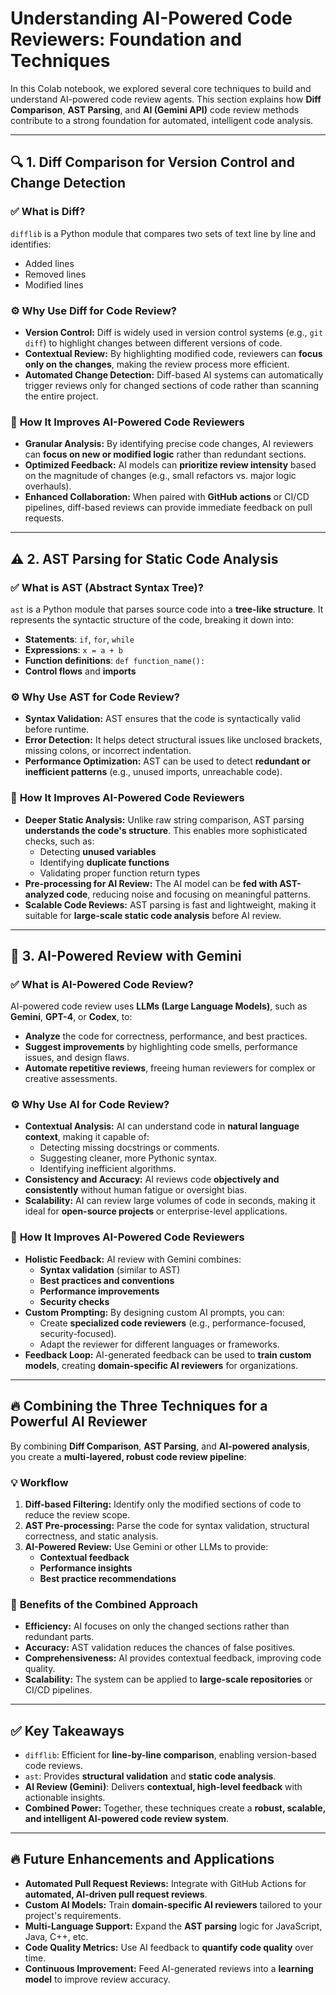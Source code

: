 # **Understanding AI-Powered Code Reviewers: Foundation and Techniques**

In this Colab notebook, we explored several core techniques to build and understand AI-powered code review agents. This section explains how **Diff Comparison**, **AST Parsing**, and **AI (Gemini API)** code review methods contribute to a strong foundation for automated, intelligent code analysis.

---

## 🔍 **1. Diff Comparison for Version Control and Change Detection**

### ✅ **What is Diff?**
`difflib` is a Python module that compares two sets of text line by line and identifies:
- Added lines
- Removed lines
- Modified lines

### ⚙️ **Why Use Diff for Code Review?**
- **Version Control:** Diff is widely used in version control systems (e.g., `git diff`) to highlight changes between different versions of code.
- **Contextual Review:** By highlighting modified code, reviewers can **focus only on the changes**, making the review process more efficient.
- **Automated Change Detection:** Diff-based AI systems can automatically trigger reviews only for changed sections of code rather than scanning the entire project.

### 🚀 **How It Improves AI-Powered Code Reviewers**
- **Granular Analysis:** By identifying precise code changes, AI reviewers can **focus on new or modified logic** rather than redundant sections.
- **Optimized Feedback:** AI models can **prioritize review intensity** based on the magnitude of changes (e.g., small refactors vs. major logic overhauls).
- **Enhanced Collaboration:** When paired with **GitHub actions** or CI/CD pipelines, diff-based reviews can provide immediate feedback on pull requests.

---

## ⚠️ **2. AST Parsing for Static Code Analysis**

### ✅ **What is AST (Abstract Syntax Tree)?**
`ast` is a Python module that parses source code into a **tree-like structure**. It represents the syntactic structure of the code, breaking it down into:
- **Statements**: `if`, `for`, `while`
- **Expressions**: `x = a + b`
- **Function definitions**: `def function_name():`
- **Control flows** and **imports**

### ⚙️ **Why Use AST for Code Review?**
- **Syntax Validation:** AST ensures that the code is syntactically valid before runtime.
- **Error Detection:** It helps detect structural issues like unclosed brackets, missing colons, or incorrect indentation.
- **Performance Optimization:** AST can be used to detect **redundant or inefficient patterns** (e.g., unused imports, unreachable code).

### 🚀 **How It Improves AI-Powered Code Reviewers**
- **Deeper Static Analysis:** Unlike raw string comparison, AST parsing **understands the code's structure**. This enables more sophisticated checks, such as:
  - Detecting **unused variables**
  - Identifying **duplicate functions**
  - Validating proper function return types
- **Pre-processing for AI Review:** The AI model can be **fed with AST-analyzed code**, reducing noise and focusing on meaningful patterns.
- **Scalable Code Reviews:** AST parsing is fast and lightweight, making it suitable for **large-scale static code analysis** before AI review.

---

## 🚀 **3. AI-Powered Review with Gemini**

### ✅ **What is AI-Powered Code Review?**
AI-powered code review uses **LLMs (Large Language Models)**, such as **Gemini**, **GPT-4**, or **Codex**, to:
- **Analyze** the code for correctness, performance, and best practices.
- **Suggest improvements** by highlighting code smells, performance issues, and design flaws.
- **Automate repetitive reviews**, freeing human reviewers for complex or creative assessments.

### ⚙️ **Why Use AI for Code Review?**
- **Contextual Analysis:** AI can understand code in **natural language context**, making it capable of:
  - Detecting missing docstrings or comments.
  - Suggesting cleaner, more Pythonic syntax.
  - Identifying inefficient algorithms.
- **Consistency and Accuracy:** AI reviews code **objectively and consistently** without human fatigue or oversight bias.
- **Scalability:** AI can review large volumes of code in seconds, making it ideal for **open-source projects** or enterprise-level applications.

### 🚀 **How It Improves AI-Powered Code Reviewers**
- **Holistic Feedback:** AI review with Gemini combines:
  - **Syntax validation** (similar to AST)
  - **Best practices and conventions**
  - **Performance improvements**
  - **Security checks**
- **Custom Prompting:** By designing custom AI prompts, you can:
  - Create **specialized code reviewers** (e.g., performance-focused, security-focused).
  - Adapt the reviewer for different languages or frameworks.
- **Feedback Loop:** AI-generated feedback can be used to **train custom models**, creating **domain-specific AI reviewers** for organizations.

---

## 🔥 **Combining the Three Techniques for a Powerful AI Reviewer**

By combining **Diff Comparison**, **AST Parsing**, and **AI-powered analysis**, you create a **multi-layered, robust code review pipeline**:

### 💡 **Workflow**
1. **Diff-based Filtering:** Identify only the modified sections of code to reduce the review scope.
2. **AST Pre-processing:** Parse the code for syntax validation, structural correctness, and static analysis.
3. **AI-Powered Review:** Use Gemini or other LLMs to provide:
   - **Contextual feedback**
   - **Performance insights**
   - **Best practice recommendations**

### 🚀 **Benefits of the Combined Approach**
- **Efficiency:** AI focuses on only the changed sections rather than redundant parts.
- **Accuracy:** AST validation reduces the chances of false positives.
- **Comprehensiveness:** AI provides contextual feedback, improving code quality.
- **Scalability:** The system can be applied to **large-scale repositories** or CI/CD pipelines.

---

## ✅ **Key Takeaways**
- `difflib`: Efficient for **line-by-line comparison**, enabling version-based code reviews.
- `ast`: Provides **structural validation** and **static code analysis**.
- **AI Review (Gemini)**: Delivers **contextual, high-level feedback** with actionable insights.
- **Combined Power:** Together, these techniques create a **robust, scalable, and intelligent AI-powered code review system**.

---

## 🔥 **Future Enhancements and Applications**
- **Automated Pull Request Reviews:** Integrate with GitHub Actions for **automated, AI-driven pull request reviews**.
- **Custom AI Models:** Train **domain-specific AI reviewers** tailored to your project's requirements.
- **Multi-Language Support:** Expand the **AST parsing** logic for JavaScript, Java, C++, etc.
- **Code Quality Metrics:** Use AI feedback to **quantify code quality** over time.
- **Continuous Improvement:** Feed AI-generated reviews into a **learning model** to improve review accuracy.

